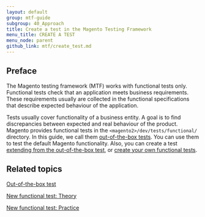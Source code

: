 ```yaml
---
layout: default
group: mtf-guide
subgroup: 40_Approach
title: Create a test in the Magento Testing Framework
menu_title: CREATE A TEST
menu_node: parent
github_link: mtf/create_test.md
---
```


## Preface

The Magento testing framework (MTF) works with functional tests only. Functional tests check that an application meets business requirements. These requirements usually are collected in the functional specifications that describe expected behaviour of the application.

Tests usually cover functionality of a business entity. A goal is to find discrepancies between expected and real behaviour of the product.
Magento provides functional tests in the `<magento2>/dev/tests/functional/` directory. In this guide, we call them [out-of-the-box tests][]. You can use them to test the default Magento functionality. Also, you can create a test [extending from the out-of-the-box test][], or [create your own functional tests][].

## Related topics

[Out-of-the-box test][]

[New functional test: Theory][]

[New functional test: Practice][]

<!-- LINK DEFINITIONS -->

[out-of-the-box tests]: {{site.gdeurl21}}mtf/create_test/out-of-the-box.html
[Out-of-the-box test]: {{site.gdeurl21}}mtf/create_test/out-of-the-box.html
[extending from the out-of-the-box test]: {{site.gdeurl21}}mtf/create_test/new_test.html#extending-oob-test
[create your own functional tests]: {{site.gdeurl21}}mtf/create_test/new_test.html#create-test
[New functional test: Theory]: {{site.gdeurl21}}mtf/create_test/new_test.html
[New functional test: Practice]: {{site.gdeurl21}}mtf/create_test/create_new_test.html